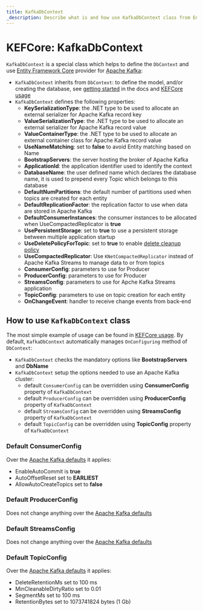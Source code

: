 ```yaml
---
title: KafkaDbContext
_description: Describe what is and how use KafkaDbContext class from Entity Framework Core provider for Apache Kafka
---
```


# KEFCore: KafkaDbContext

`KafkaDbContext` is a special class which helps to define the `DbContext` and use [Entity Framework Core](https://learn.microsoft.com/it-it/ef/core/) provider for [Apache Kafka](https://kafka.apache.org/):
- `KafkaDbContext` inherits from `DbContext`: to define the model, and/or creating the database, see [getting started](https://docs.microsoft.com/ef/core/get-started/) in the docs and [KEFCore usage](usage.md)
- `KafkaDbContext` defines the following properties:
  - **KeySerializationType**: the .NET type to be used to allocate an external serializer for Apache Kafka record key
  - **ValueSerializationType**: the .NET type to be used to allocate an external serializer for Apache Kafka record value
  - **ValueContainerType**: the .NET type to be used to allocate an external container class for Apache Kafka record value
  - **UseNameMatching**: set to **false** to avoid Entity matching based on Name
  - **BootstrapServers**: the server hosting the broker of Apache Kafka
  - **ApplicationId**: the application identifier used to identify the context
  - **DatabaseName**: the user defined name which declares the database name, it is used to prepend every Topic which belongs to this database
  - **DefaultNumPartitions**: the default number of partitions used when topics are created for each entity
  - **DefaultReplicationFactor**: the replication factor to use when data are stored in Apache Kafka
  - **DefaultConsumerInstances**: the consumer instances to be allocated when UseCompactedReplicator is **true**
  - **UsePersistentStorage**: set to **true** to use a persistent storage between multiple application startup
  - **UseDeletePolicyForTopic**: set to **true** to enable [delete cleanup policy](https://kafka.apache.org/documentation/#topicconfigs_cleanup.policy)
  - **UseCompactedReplicator**: Use `KNetCompactedReplicator` instead of Apache Kafka Streams to manage data to or from topics
  - **ConsumerConfig**: parameters to use for Producer
  - **ProducerConfig**: parameters to use for Producer
  - **StreamsConfig**: parameters to use for Apche Kafka Streams application
  - **TopicConfig**: parameters to use on topic creation for each entity
  - **OnChangeEvent**: handler to receive change events from back-end

## How to use `KafkaDbContext` class

The most simple example of usage can be found in [KEFCore usage](usage.md). By default, `KafkaDbContext` automatically manages `OnConfiguring` method of `DbContext`:
- `KafkaDbContext` checks the mandatory options like **BootstrapServers** and **DbName**
- `KafkaDbContext` setup the options needed to use an Apache Kafka cluster:
  - default `ConsumerConfig` can be overridden using **ConsumerConfig** property of `KafkaDbContext`
  - default `ProducerConfig` can be overridden using **ProducerConfig** property of `KafkaDbContext`
  - default `StreamsConfig` can be overridden using **StreamsConfig** property of `KafkaDbContext`
  - default `TopicConfig` can be overridden using **TopicConfig** property of `KafkaDbContext`

### Default **ConsumerConfig**

Over the [Apache Kafka defaults](https://kafka.apache.org/documentation/#consumerconfigs) it applies:

- EnableAutoCommit is **true**
- AutoOffsetReset set to **EARLIEST**
- AllowAutoCreateTopics set to **false**

### Default **ProducerConfig**

Does not change anything over the [Apache Kafka defaults](https://kafka.apache.org/documentation/#producerconfigs)

### Default **StreamsConfig**

Does not change anything over the [Apache Kafka defaults](https://kafka.apache.org/documentation/#streamsconfigs)

### Default **TopicConfig**

Over the [Apache Kafka defaults](https://kafka.apache.org/documentation/#topicconfigs) it applies:

- DeleteRetentionMs set to 100 ms
- MinCleanableDirtyRatio set to 0.01
- SegmentMs set to 100 ms
- RetentionBytes set to 1073741824 bytes (1 Gb)
